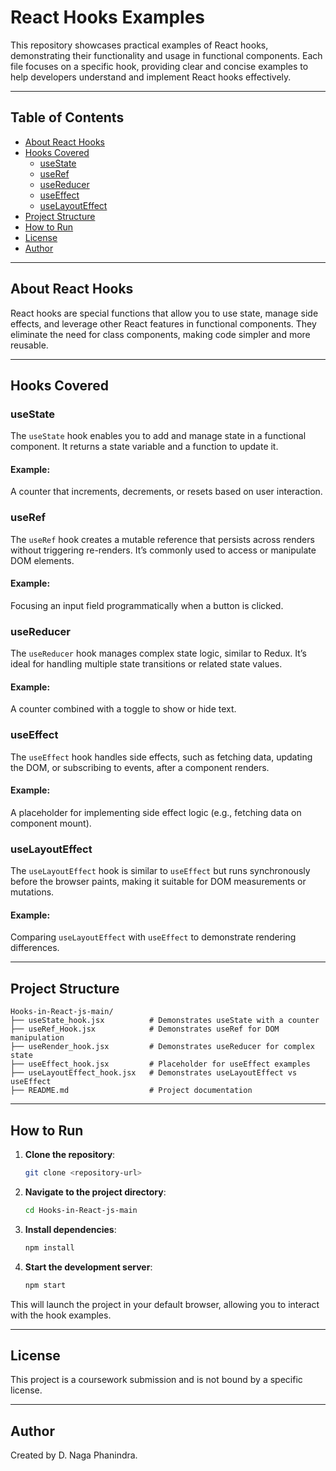 # React Hooks Examples

This repository showcases practical examples of React hooks, demonstrating their functionality and usage in functional components. Each file focuses on a specific hook, providing clear and concise examples to help developers understand and implement React hooks effectively.

---

## Table of Contents
- [About React Hooks](#about-react-hooks)
- [Hooks Covered](#hooks-covered)
  - [useState](#usestate)
  - [useRef](#useref)
  - [useReducer](#usereducer)
  - [useEffect](#useeffect)
  - [useLayoutEffect](#uselayoutEffect)
- [Project Structure](#project-structure)
- [How to Run](#how-to-run)
- [License](#license)
- [Author](#author)

---

## About React Hooks

React hooks are special functions that allow you to use state, manage side effects, and leverage other React features in functional components. They eliminate the need for class components, making code simpler and more reusable.

---

## Hooks Covered

### useState
The `useState` hook enables you to add and manage state in a functional component. It returns a state variable and a function to update it.

#### Example:
A counter that increments, decrements, or resets based on user interaction.

### useRef
The `useRef` hook creates a mutable reference that persists across renders without triggering re-renders. It’s commonly used to access or manipulate DOM elements.

#### Example:
Focusing an input field programmatically when a button is clicked.

### useReducer
The `useReducer` hook manages complex state logic, similar to Redux. It’s ideal for handling multiple state transitions or related state values.

#### Example:
A counter combined with a toggle to show or hide text.

### useEffect
The `useEffect` hook handles side effects, such as fetching data, updating the DOM, or subscribing to events, after a component renders.

#### Example:
A placeholder for implementing side effect logic (e.g., fetching data on component mount).

### useLayoutEffect
The `useLayoutEffect` hook is similar to `useEffect` but runs synchronously before the browser paints, making it suitable for DOM measurements or mutations.

#### Example:
Comparing `useLayoutEffect` with `useEffect` to demonstrate rendering differences.

---

## Project Structure

```
Hooks-in-React-js-main/
├── useState_hook.jsx          # Demonstrates useState with a counter
├── useRef_Hook.jsx            # Demonstrates useRef for DOM manipulation
├── useRender_hook.jsx         # Demonstrates useReducer for complex state
├── useEffect_hook.jsx         # Placeholder for useEffect examples
├── useLayoutEffect_hook.jsx   # Demonstrates useLayoutEffect vs useEffect
├── README.md                  # Project documentation
```

---

## How to Run

1. **Clone the repository**:
   ```bash
   git clone <repository-url>
   ```

2. **Navigate to the project directory**:
   ```bash
   cd Hooks-in-React-js-main
   ```

3. **Install dependencies**:
   ```bash
   npm install
   ```

4. **Start the development server**:
   ```bash
   npm start
   ```

This will launch the project in your default browser, allowing you to interact with the hook examples.

---

## License

This project is a coursework submission and is not bound by a specific license.

---

## Author

Created by D. Naga Phanindra.
